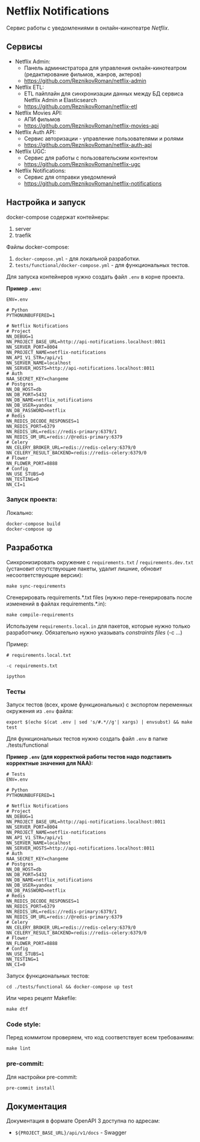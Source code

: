 # Netflix Notifications
Сервис работы с уведомлениями в онлайн-кинотеатре _Netflix_.

## Сервисы
- Netflix Admin:
  - Панель администратора для управления онлайн-кинотеатром (редактирование фильмов, жанров, актеров)
  - https://github.com/ReznikovRoman/netflix-admin
- Netflix ETL:
  - ETL пайплайн для синхронизации данных между БД сервиса Netflix Admin и Elasticsearch
  - https://github.com/ReznikovRoman/netflix-etl
- Netflix Movies API:
  - АПИ фильмов
  - https://github.com/ReznikovRoman/netflix-movies-api
- Netflix Auth API:
  - Сервис авторизации - управление пользователями и ролями
  - https://github.com/ReznikovRoman/netflix-auth-api
- Netflix UGC:
  - Сервис для работы с пользовательским контентом
  - https://github.com/ReznikovRoman/netflix-ugc
- Netflix Notifications:
  - Сервис для отправки уведомлений
  - https://github.com/ReznikovRoman/netflix-notifications

## Настройка и запуск
docker-compose содержат контейнеры:
 1. server
 2. traefik

Файлы docker-compose:
 1. `docker-compose.yml` - для локальной разработки.
 2. `tests/functional/docker-compose.yml` - для функциональных тестов.

Для запуска контейнеров нужно создать файл `.env` в корне проекта.

**Пример `.env`:**

```dotenv
ENV=.env

# Python
PYTHONUNBUFFERED=1

# Netflix Notifications
# Project
NN_DEBUG=1
NN_PROJECT_BASE_URL=http://api-notifications.localhost:8011
NN_SERVER_PORT=8004
NN_PROJECT_NAME=netflix-notifications
NN_API_V1_STR=/api/v1
NN_SERVER_NAME=localhost
NN_SERVER_HOSTS=http://api-notifications.localhost:8011
# Auth
NAA_SECRET_KEY=changeme
# Postgres
NN_DB_HOST=db
NN_DB_PORT=5432
NN_DB_NAME=netflix_notifications
NN_DB_USER=yandex
NN_DB_PASSWORD=netflix
# Redis
NN_REDIS_DECODE_RESPONSES=1
NN_REDIS_PORT=6379
NN_REDIS_URL=redis://redis-primary:6379/1
NN_REDIS_OM_URL=redis://@redis-primary:6379
# Celery
NN_CELERY_BROKER_URL=redis://redis-celery:6379/0
NN_CELERY_RESULT_BACKEND=redis://redis-celery:6379/0
# Flower
NN_FLOWER_PORT=8888
# Config
NN_USE_STUBS=0
NN_TESTING=0
NN_CI=1
```

### Запуск проекта:

Локально:
```shell
docker-compose build
docker-compose up
```

## Разработка
Синхронизировать окружение с `requirements.txt` / `requirements.dev.txt` (установит отсутствующие пакеты, удалит лишние, обновит несоответствующие версии):
```shell
make sync-requirements
```

Сгенерировать requirements.\*.txt files (нужно пере-генерировать после изменений в файлах requirements.\*.in):
```shell
make compile-requirements
```

Используем `requirements.local.in` для пакетов, которые нужно только разработчику. Обязательно нужно указывать _constraints files_ (-c ...)

Пример:
```shell
# requirements.local.txt

-c requirements.txt

ipython
```

### Тесты
Запуск тестов (всех, кроме функциональных) с экспортом переменных окружения из `.env` файла:
```shell
export $(echo $(cat .env | sed 's/#.*//g'| xargs) | envsubst) && make test
```

Для функциональных тестов нужно создать файл `.env` в папке ./tests/functional

**Пример `.env` (для корректной работы тестов надо подставить корректные значения для NAA):**
```dotenv
# Tests
ENV=.env

# Python
PYTHONUNBUFFERED=1

# Netflix Notifications
# Project
NN_DEBUG=1
NN_PROJECT_BASE_URL=http://api-notifications.localhost:8011
NN_SERVER_PORT=8004
NN_PROJECT_NAME=netflix-notifications
NN_API_V1_STR=/api/v1
NN_SERVER_NAME=localhost
NN_SERVER_HOSTS=http://api-notifications.localhost:8011
# Auth
NAA_SECRET_KEY=changeme
# Postgres
NN_DB_HOST=db
NN_DB_PORT=5432
NN_DB_NAME=netflix_notifications
NN_DB_USER=yandex
NN_DB_PASSWORD=netflix
# Redis
NN_REDIS_DECODE_RESPONSES=1
NN_REDIS_PORT=6379
NN_REDIS_URL=redis://redis-primary:6379/1
NN_REDIS_OM_URL=redis://@redis-primary:6379
# Celery
NN_CELERY_BROKER_URL=redis://redis-celery:6379/0
NN_CELERY_RESULT_BACKEND=redis://redis-celery:6379/0
# Flower
NN_FLOWER_PORT=8888
# Config
NN_USE_STUBS=1
NN_TESTING=1
NN_CI=0
```

Запуск функциональных тестов:
```shell
cd ./tests/functional && docker-compose up test
```

Или через рецепт Makefile:
```shell
make dtf
```

### Code style:
Перед коммитом проверяем, что код соответствует всем требованиям:

```shell
make lint
```

### pre-commit:
Для настройки pre-commit:
```shell
pre-commit install
```

## Документация
Документация в формате OpenAPI 3 доступна по адресам:
- `${PROJECT_BASE_URL}/api/v1/docs` - Swagger
